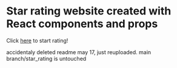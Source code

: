 # Star rating website created with React components and props

Click [here](https://NoahMiller4.github.io/star_rating/) to start rating!

accidentaly deleted readme may 17, just reuploaded. main branch/star_rating is untouched
